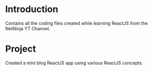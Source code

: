 # Introduction
Contains all the coding files created while learning ReactJS from the NetNinja YT Channel.

# Project
Created a mini blog ReactJS app using various ReactJS concepts.
